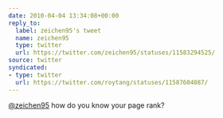 ```yaml
---
date: 2010-04-04 13:34:08+00:00
reply_to:
  label: zeichen95's tweet
  name: zeichen95
  type: twitter
  url: https://twitter.com/zeichen95/statuses/11583294525/
source: twitter
syndicated:
- type: twitter
  url: https://twitter.com/roytang/statuses/11587604087/
---
```


[@zeichen95](https://twitter.com/zeichen95/) how do you know your page rank?